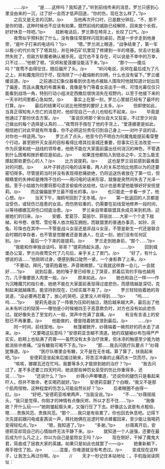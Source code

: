 　　……/p>
　　“是……这样吗？我知道了。”听到前线传来的消息，罗兰只感到心里没由来的一沉，过了好一会而才低声回道，“你的伤，现在怎么样了。”/p>
　　之后又是无言的沉默。/p>
　　当他再次开口时，已是数分钟后，“不，那不是你的错，这种时候也不应该有如果。既然前线的威胁已经解除，回来放个长假，好好休息一阵吧。”/p>
　　挂断电话后，罗兰靠在椅背上，长叹了口气。/p>
　　夜莺似乎预料到了什么，没有像往常那样闪现到桌前，而是一步步走到他身旁，“是叶子打来的电话吗？”/p>
　　“嗯。”罗兰闭上眼道，“战争结束了，第一军以极小的代价攻下了塔其拉，并在神石矿坑里现了修建到一半的塔基。伏击计划虽然失败了，但敌方斩魔者确认被杀死，诅咒也不复存在，可以说是不幸中的万幸，只不过……”他顿了顿，“灰烬和爱莲娜没能活下来。”/p>
　　“那个——傻瓜吗？”夜莺不由得怔住，随后偏开了头。/p>
　　“听闪电说，灰烬在最后成为了凡之上，并和魔鬼同归于尽，现场除了一小截熔断的剑柄，什么也没有留下。”罗兰缓缓说道。/p>
　　之前通过幻象仪器看到伏击地点被敌人围攻时他就知道计划出现了偏差，而且从魔鬼的布置来看，竟像是专门等着女巫出手一样。可惜光幕仅仅只能看到战场一角，特别行动小组决定西撤后很快消失在视野内，以至于他接下来的一天半时间里都心急如焚。/p>
　　事实上在那一刻，罗兰心里就已经有了最坏的打算。/p>
　　最后的结果可以说比他预想的要好上太多。/p>
　　但即使如此，当真正得知有人伤亡的消息时，他却现自己一点儿也轻松不起来。/p>
　　毕竟是他通过了那份伏击方案。/p>
　　“虽说灰烬那个家伙自大又狂妄，不过至少对自己做出的每个选择是认真的……”夜莺将手按在了他的手背上，“爱莲娜更是如此，相信她们对此早就有所准备，你不必把这份责任归到自己身上——对叶子说的话，对你也一样适用。”/p>
　　罗兰点了点头，他至今仍不明白为何魔鬼能提前看穿整个行动，甚至把歼灭女巫的目标看得比塔其拉圣城还重要，但事实已无法改变——作为灰堡和统一战线的领导者，他绝不能在大家面前露出任何消沉的神色，不管遇到什么困难和挫折都应是如此。/p>
　　如果连他都陷入到低谷之中，又怎么能支撑起那些更伤心的人？/p>
　　比方说提莉。/p>
　　这也是罗兰目前感到最难面对的问题。/p>
　　从叶子转述闪电的话来看，两人的关系恐怕比他原以为的还要密切得多。尽管提莉当时并没有表现得悲痛欲绝，仍将运送伤者放在了第一位，但眼睛里的失神却是掩饰不住的——用闪电的话来形容，就像是突然间失去了光泽一般。至于小姑娘为何要将那句遗言偷偷传达给他，估计也是希望他能够好好安抚提莉。/p>
　　而这偏偏是罗兰最不擅长的事。/p>
　　也只能走一步看一步了，他心想。/p>
　　当天下午，海鸥号回到了无冬城。/p>
　　第一批返回的人员都是没受伤，或轻伤已痊愈的女巫。而伤势较重的，仍需要在前线营地修养一段时间，以等待娜娜瓦将伤口彻底治愈。/p>
　　罗兰亲自带着联盟其余成员来到机场，迎接她们的归来。/p>
　　安娜、爱葛莎、莫丽尔、菲丽丝……大家一个个走下舷梯，和书卷、夜莺、雪伦等人依次相互拥抱，而联盟里的普通办事员，如铃、灰兔、珍珠也在其中——不管是战斗女巫还是非战斗女巫，不管是新生一代还是联合会时期的幸存者，也不管是觉醒者还是普通人，在这一刻，她们没有任何区别。/p>
　　最后一个下来的是提莉。/p>
　　罗兰走到她身前，“那个……”/p>
　　“我能和你单独谈谈吗，哥哥？”提莉扬起头道。/p>
　　……/p>
　　回到城堡办公室，罗兰向夜莺交代了几句后，亲手关上了房门。/p>
　　“好了，有什么想说的话……”他刚转过身，便感到胸口陡然一紧，一个身影靠了上来。/p>
　　“不要动，拜托，”提莉抱着他，声音微微颤，“让我就这样靠一会儿，一会就好……”/p>
　　说到后面，她的嗓子里已经带上了哭音，抓着后背的手指也越用力，几乎像要嵌入肉里一般。/p>
　　原来如此。/p>
　　她也和自己一样——作为沉睡魔咒的指引者，她绝不能在大家面前表现得过度悲伤，而感情越是深切，克制起来就越痛苦。能坚持到现在，已经实属不易了。/p>
　　罗兰轻轻拍着她的背说道，“没必要再忍着了，放心的哭吧，这里没人听得到……”/p>
　　“呜……呜……”/p>
　　提莉先是出了一阵极为压抑的抽泣，随后越来越大声，最后出了他从未有听过的恸哭——哪怕是小时候被四王子恶意欺负时，对方也没有如此悲伤过。就好像失去了至宝的人一般，哭声中充满了哀痛。/p>
　　有没有言语上的安慰已不再重要。/p>
　　他能做的，便是陪着她宣泄到最后。/p>
　　……/p>
　　同一时间，前线营地。/p>
　　帐篷被掀开，纱薇端着一碗煎好的药水走了进来。/p>
　　“又要喝这玩意吗？”安德莉亚含糊不清道。她的双腿被纱布包得严严实实，脸颊上也贴满了药膏——虽然没有太多治疗效果，但冰凉的触感至少能为她抵消些许疼痛。“没有糖我可喝不下去。”/p>
　　“那……我去问医疗队要点？”纱薇犹豫道。/p>
　　“医疗队哪里会有糖，又不是在无冬城。算了算了，扶我起来吧。”/p>
　　安德莉亚坐起来后接过碗来，将苦涩冲鼻的止痛药水一饮而尽。/p>
　　“咳咳，娜娜瓦还在忙吗，我要等多久才能排到她的治疗？”/p>
　　“我去问过了，差不多还要三四天时间，她说那些神罚女巫受的伤比你重得多，还说……”/p>
　　“还说什么？”/p>
　　纱薇小声嘟囔道，“还说你的腿伤只是看起来吓人，但并不致命，老实喝药就好。”/p>
　　安德莉亚翻了个白眼，“我又不是那个肌肉怪物，这种程度的伤怎么可能自然长好？”/p>
　　后者眼圈不由得一红。/p>
　　“好吧，”安德莉亚咳嗽两声，“当我没说。”/p>
　　“不……”纱薇摇摇头，“我只是觉得，你刚才的神情有点像灰烬，所以才忍不住……”/p>
　　“我像她？开什么玩——”她刚皱起眉头来，又强行压了下去。好像这么说是有点粗俗，嗯……贵族风范、贵族风范。“那个……我只是有些累了，你也回去休息吧。记得下次先提前跟闪电或麦茜说一声，拜托她俩在巡逻时带点蜂蜜回来，至少能让我喝药变得轻松点。”/p>
　　“嗯，我知道了。”/p>
　　“多谢。”/p>
　　纱薇离开后，安德莉亚却现自己的心情始终无法平静下来。/p>
　　就知道一个人逞强，还要在最后成为什么凡之上，你以为自己是星陨女王吗？/p>
　　现在倒好，干掉了魔鬼大君，简直成了拯救大家的英雄。如果只是如此也就罢了——/p>
　　她重新躺下，用手按住了脸。/p>
　　……混蛋，你难道就没有考虑过。/p>
　　变成现在这样子，让我怎么再过你啊。/p>
　　//
　　天才一秒记住本站地址：。手机版阅读网址：